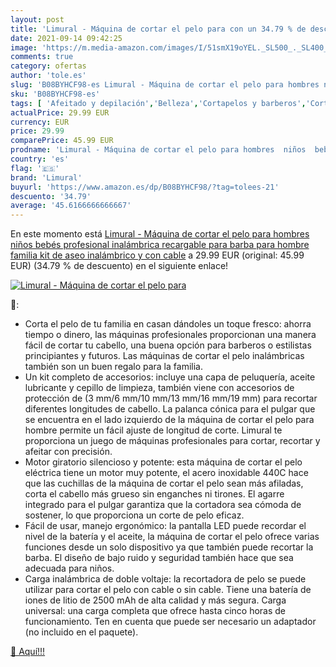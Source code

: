 ```yaml
---
layout: post
title: 'Limural - Máquina de cortar el pelo para con un 34.79 % de descuento'
date: 2021-09-14 09:42:25
image: 'https://m.media-amazon.com/images/I/51smX19oYEL._SL500_._SL400_.jpg'
comments: true
category: ofertas
author: 'tole.es'
slug: 'B08BYHCF98-es Limural - Máquina de cortar el pelo para hombres niños...'
sku: 'B08BYHCF98-es'
tags: [ 'Afeitado y depilación','Belleza','Cortapelos y barberos','Cortapelos, barberos y afeitadoras corporales','bebés','limural', ]
actualPrice: 29.99 EUR
currency: EUR
price: 29.99
comparePrice: 45.99 EUR
prodname: 'Limural - Máquina de cortar el pelo para hombres  niños  bebés  profesional  inalámbrica  recargable  para barba  para hombre  familia  kit de aseo inalámbrico y con cable'
country: 'es'
flag: '🇪🇸'
brand: 'Limural'
buyurl: 'https://www.amazon.es/dp/B08BYHCF98/?tag=tolees-21'
descuento: '34.79'
average: '45.6166666666667'
---
```


En este momento está [Limural - Máquina de cortar el pelo para hombres  niños  bebés  profesional  inalámbrica  recargable  para barba  para hombre  familia  kit de aseo inalámbrico y con cable](https://www.amazon.es/dp/B08BYHCF98/?tag=tolees-21) a 29.99 EUR (original: 45.99 EUR) (34.79 %  de descuento) en el siguiente enlace!

[![Limural - Máquina de cortar el pelo para](https://m.media-amazon.com/images/I/51smX19oYEL._SL500_._SL400_.jpg)](https://www.amazon.es/dp/B08BYHCF98/?tag=tolees-21)

🔎:

- Corta el pelo de tu familia en casan dándoles un toque fresco: ahorra tiempo o dinero, las máquinas profesionales proporcionan una manera fácil de cortar tu cabello, una buena opción para barberos o estilistas principiantes y futuros. Las máquinas de cortar el pelo inalámbricas también son un buen regalo para la familia.
- Un kit completo de accesorios: incluye una capa de peluquería, aceite lubricante y cepillo de limpieza, también viene con accesorios de protección de (3 mm/6 mm/10 mm/13 mm/16 mm/19 mm) para recortar diferentes longitudes de cabello. La palanca cónica para el pulgar que se encuentra en el lado izquierdo de la máquina de cortar el pelo para hombre permite un fácil ajuste de longitud de corte. Limural te proporciona un juego de máquinas profesionales para cortar, recortar y afeitar con precisión.
- Motor giratorio silencioso y potente: esta máquina de cortar el pelo eléctrica tiene un motor muy potente, el acero inoxidable 440C hace que las cuchillas de la máquina de cortar el pelo sean más afiladas, corta el cabello más grueso sin enganches ni tirones. El agarre integrado para el pulgar garantiza que la cortadora sea cómoda de sostener, lo que proporciona un corte de pelo eficaz.
- Fácil de usar, manejo ergonómico: la pantalla LED puede recordar el nivel de la batería y el aceite, la máquina de cortar el pelo ofrece varias funciones desde un solo dispositivo ya que también puede recortar la barba. El diseño de bajo ruido y seguridad también hace que sea adecuada para niños.
- Carga inalámbrica de doble voltaje: la recortadora de pelo se puede utilizar para cortar el pelo con cable o sin cable. Tiene una batería de iones de litio de 2500 mAh de alta calidad y más segura. Carga universal: una carga completa que ofrece hasta cinco horas de funcionamiento. Ten en cuenta que puede ser necesario un adaptador (no incluido en el paquete).

[🛒 Aquí!!!](https://www.amazon.es/dp/B08BYHCF98/?tag=tolees-21)
